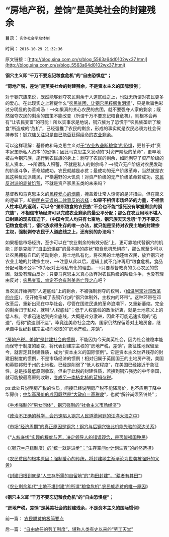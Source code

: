 # “房地产税，差饷”是英美社会的封建残余

目录： `实体社会学及体制` 

时间： `2016-10-29 21:32:36` 

原文链接：[http://blog.sina.com.cn/s/blog_5563a64d0102wx37.html](http://blog.sina.com.cn/s/blog_5563a64d0102wx37.html)

**钢穴主义即“千万不要忘记粮食危机”的“自由恐惧症”；**

**“房地产税，差饷”是英美社会的封建残余，不是资本主义的国际惯例；**





对于钢穴族来说，既然能够剥夺农民剩余于人道底线之上，也就无所谓对农民更多的爱心。在此现实之上若提什么“[农民贫困，让钢穴民粹鳄鱼泪涌](../../../2016/9/15/“扶贫，向弱者倾斜”很容易忽略“钢穴体制，内外有别”；.md)”，只是欺骗色彩过分明显的伪善鸡汤！——>如果真的关心农民的贫困，就不要强夺人家的剩余；既然强夺农民的剩余的国策不能改变（所谓千万不要忘记粮食危机），则根本会再有“让农民变富”的可能！所以实事求是地说，钢穴族为了恐慌于“农民族垄断了粮食”所造成的“危机”，已经强推了农民的剩余，形成的事实就是农民必须为社会保持赤贫！[钢穴族关注只是自已能否获得续命的农业剩余](../../../2016/9/15/“扶贫，向弱者倾斜”很容易忽略“钢穴体制，内外有别”；.md)。

可以这样理解：基督教和马克思主义对[于“农业族垄断粮食”的恐惧](../../../2008/12/29/所谓的自力更生大错特错.md)，更甚于对“资本家垄断私人资本”的恐惧；因此马克思主义发动的“对资产阶级的革命”，更早地被古今钢穴族，施行到农民族的身上：剥夺了农民的剩余，如同剥夺了资产阶级的私人资本，——>所谓私人积蓄，不就是私人的剩余吗？——>钢穴无产阶级对农民发动的阶级斗争，革命越成功，农民就越是赤贫；最成功的无产阶级革命，当然就是农民这种反动派贱民，尸横遍野的大饥荒！对资产阶级的无产阶级革命若成功，[农民反对派的赤贫饥荒](../../../2012/3/11/阿马蒂亚森：大饥荒！正常死亡的扩大化.md)，不就是资产家黑五类的未来吗？

基督教和马克思主义的[民粹爱心的烟幕](../../../2016/10/16/世界上没有多少人，真的喜欢极权主义；.md)，掩盖着让常人惊愕的是非扭曲，但在简义的逻辑下，却[是明白无误的二律背反的选择](../../../2016/10/10/钢穴本来意义是国防；钢穴与后钢穴，都是农业剩余的分配系统；.md)：**如果不相信市场经济的力量，不相信人性本私的逐利，可以令“垄断粮食的农民族”不会也不能“饿死没有掌握剩余的钢穴族”，不相信市场经济可以完成农业剩余的最公平分配；那么在农业用地不堪人口封建的现实压迫下，（中国今天人均只有七亩地，钢穴族天天念叨“千万不要忘记粮食危机”），钢穴族求得生存的唯一办法，就只能是坚持对农民土地的封建宗主权，强制剥夺农民于人道底线之上，还有别的办法吗**？

如果相信市场经济，至少可以在“农业剩余的有效分配”上，更可靠地代替钢穴的机能；即是克服了[“自由恐惧症](../../../2016/7/27/“钢穴族”之“自由恐惧症”，whatis“民粹，进步分子”；.md)”的最本能的症状“粮食危机恐惧症”，那么就至少可以让农民拥有自已的劳动剩余，将土地私有化，将农民的土地还给农民，放弃钢穴对农业土地的封建宗主权，——>注意从此以后，逻辑上就不允许再用“粮食危机，食品分配可能不公平”作为反对土地私有化的理由，——>只要基督教真的关心农民的贫困，就没有理由反对；只要马克思主义真心放弃对农民阶级的阶级斗争，也没有理由反对；[农民变富，肯定不会有利美帝亡我之心](http://darthvad.blog.163.com/blog/static/533994702016977381430/)吧？

当农民开始拥有“人道底线”上的剩余，不被强制剥夺的权利，（[如温阿宝对邓改革的介绍](http://darthvad.blog.163.com/blog/static/53399470200953111452935/)），便开始形成了去钢穴化的“钢穴体制外，主权内的环带”。这种环带在邓改革后，重新出现在中华社会，尽管在国进民退的革命浪潮下，又重新萎缩。完全的剩余归于私权，就叫“人权底线”；低于人权底线的政治折衷，就是土地意义上的低人权。寻求迅速达到完全底线，大概是过分激进，因此不可能迅速实现的“迅速”，俗称“欲速则不达”。毕竟连美帝社会之内，国家仍然保留着对土地房舍，继承自中世纪封建宗主权而收取的“[房地产税，差饷](../../../2012/1/17/英国／印度和美国的土地制度，要不得的土地／房产税.md)”。

[“房地产税，差饷”是封建社会的惯例](../../../2011/5/10/美国房产税不是财产税.md)，不能因为今天美英社会，因为社会维稳本能而保守于制度的剧变，将代表封建宗主权的“房地产税，差饷”，象征性地保留至今，就否定其封建性质，成为“资本主义的国际惯例”。它是资本主义世界残存的封建旧制度的惯例，不是市场经济的惯例！相对归属于英国国王的土地房产税，美国和英联邦归于州的土地税，已经是削弱了“低人权程度”，在美国已经接近于象征性，总是按最低原则收取。但由于此税的封建性质，若换到钢穴强势的中华帝国，就可能按最高原则收取，[变成另一南桔北柿的苛捐杂税](../../../2014/10/22/从旧日本的土地税收制度，理解金本位和英美土地房产税.md)。

ps:此处只说明房产税的性质，间接已经说明房产税不能降房价，也不应用于降中华房价；[中华高房价的成因既然是“大政府＝高税收](../../../2011/10/12/高房价就是高税收.md)”，也就“解铃尚须系铃处”；

《[手术强制的“男女同体”，钢穴强制的“社会主义市场经济”](../../../2016/10/18/市场经济与计划经济，运作机能严重冲突.md)》

《[政治不正确的科学，会迅速陷入钢穴人民道德问罪的汪洋大海之中](../../../2016/10/19/政治不正确的科学.md)》

《[市场“经济周期”的真正原因是钢穴！钢穴与后钢穴彼此机能先验的双边关系](../../../2016/10/21/自测：当你对社会不满时，下意识往那个方向“出问题”？.md)》

《“[人权底线”实现的程度与否，决定领导人的错误观念，是否能祸国殃民](../../../2016/10/23/钢穴外始终是农业封建时代，“粮食无小事”的“再封建动力”；.md)》

《[（钢穴＝户籍制度）的“统一就是进步”；“生存空间or计划生育”的必然选择](../../../2016/10/24/通过南北战争考察美国体制的合理性和缺陷.md)》

《[农民贫困的根本原因：强制爱心的传统，将封建地主渐渐沦为世袭被强奸的义务](../../../2016/10/25/“爱心社会，爱心时代，强制爱心”vs“自由，自由时代”.md)》

《[封建归根到底是“人生存所需的自留地”的“均田封建”，“耕者有其田”](../../../2016/10/27/封建本来的积极意义，“强制爱心”在封建法理中的合法性.md)》

《[农业剩余年代“土地不堪封建”的所谓“粮食危机”,农民族赤贫的唯一原因](../../../2016/10/28/“土地不堪封建”所谓“粮食危机”，钢穴让农民贫困的“必要性”.md)》

《**钢穴主义即“千万不要忘记粮食危机”的“自由恐惧症”；**

**“房地产税，差饷”是英美社会的封建残余，不是资本主义的国际惯例**》

前一篇： [农民脱贫的极简要点](../../../2016/10/31/农民脱贫的极简要点.md)

后一篇： [“自由放任的劳工制度”，堪称人类有史以来的“劳工天堂”](../../../2016/7/1/“自由放任的劳工制度”，堪称人类有史以来的“劳工天堂”.md)

